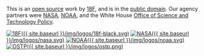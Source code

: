 This is an [open source] work by [18F], and is in the [public
domain][license]. Our agency partners were [NASA], [NOAA], and the
White House [Office of Science and Technology Policy][OSTP].

[![18F]({{ site.baseurl }}/img/logos/18f-black.svg)][18F]
[![NASA]({{ site.baseurl }}/img/logos/nasa.svg)][NASA]
[![NOAA]({{ site.baseurl }}/img/logos/noaa.svg)][NOAA]
[![OSTP]({{ site.baseurl }}/img/logos/ostp.png)][OSTP]

[18F]: https://18f.gsa.gov
[NOAA]: https://noaa.gov
[NASA]: https://nasa.gov
[OSTP]: https://www.whitehouse.gov/administration/eop/ostp
[open source]: https://github.com/18F/climate-labs
[license]: https://github.com/18F/climate-labs/blob/dev/LICENSE.md
